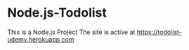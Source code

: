 # Node.js-Todolist
This is a Node.js Project
The site is active at https://todolist-udemy.herokuapp.com
